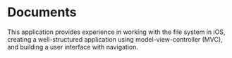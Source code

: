 # Documents
This application provides experience in working with the file system in iOS, creating a well-structured application using model-view-controller (MVC), and building a user interface with navigation.
